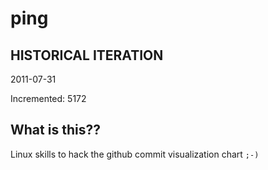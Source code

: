 # ping

## HISTORICAL ITERATION
2011-07-31

Incremented: 5172

## What is this?? 
Linux skills to hack the github commit visualization chart `;-)`
